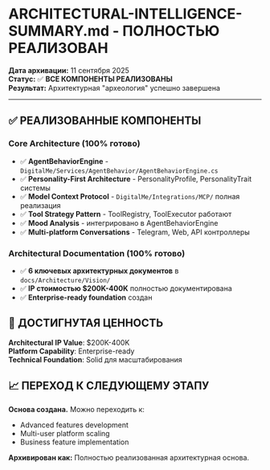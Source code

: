 # ARCHITECTURAL-INTELLIGENCE-SUMMARY.md - ПОЛНОСТЬЮ РЕАЛИЗОВАН

**Дата архивации:** 11 сентября 2025  
**Статус:** ✅ **ВСЕ КОМПОНЕНТЫ РЕАЛИЗОВАНЫ**  
**Результат:** Архитектурная "археология" успешно завершена

---

## ✅ РЕАЛИЗОВАННЫЕ КОМПОНЕНТЫ

### **Core Architecture (100% готово)**
- ✅ **AgentBehaviorEngine** - `DigitalMe/Services/AgentBehavior/AgentBehaviorEngine.cs`
- ✅ **Personality-First Architecture** - PersonalityProfile, PersonalityTrait системы
- ✅ **Model Context Protocol** - `DigitalMe/Integrations/MCP/` полная реализация
- ✅ **Tool Strategy Pattern** - ToolRegistry, ToolExecutor работают
- ✅ **Mood Analysis** - интегрировано в AgentBehaviorEngine
- ✅ **Multi-platform Conversations** - Telegram, Web, API контроллеры

### **Architectural Documentation (100% готово)**
- ✅ **6 ключевых архитектурных документов** в `docs/Architecture/Vision/`
- ✅ **IP стоимостью $200K-400K** полностью документирована
- ✅ **Enterprise-ready foundation** создан

## 🎯 ДОСТИГНУТАЯ ЦЕННОСТЬ

**Architectural IP Value**: $200K-400K  
**Platform Capability**: Enterprise-ready  
**Technical Foundation**: Solid для масштабирования  

## 📈 ПЕРЕХОД К СЛЕДУЮЩЕМУ ЭТАПУ

**Основа создана.** Можно переходить к:
- Advanced features development
- Multi-user platform scaling  
- Business feature implementation

**Архивирован как:** Полностью реализованная архитектурная основа.